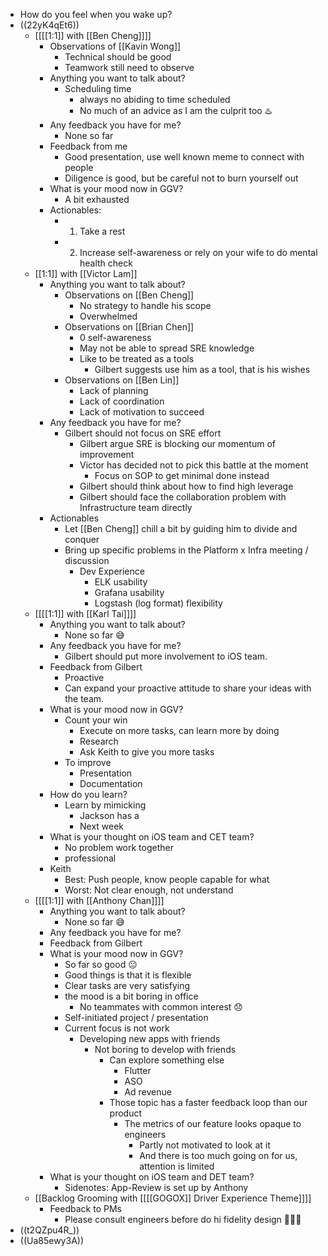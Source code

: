 - How do you feel when you wake up?
- ((22yK4qEt6))
    - [[[[1:1]] with [[Ben Cheng]]]]
        - Observations of [[Kavin Wong]]
            - Technical should be good
            - Teamwork still need to observe
        - Anything you want to talk about?
            - Scheduling time
                - always no abiding to time scheduled
                - No much of an advice as I am the culprit too ♨️
        - Any feedback you have for me?
            - None so far
        - Feedback from me
            - Good presentation, use well known meme to connect with people
            - Diligence is good, but be careful not to burn yourself out
        - What is your mood now in GGV?
            - A bit exhausted
        - Actionables:
            - 1. Take a rest
            - 2. Increase self-awareness or rely on your wife to do mental health check
    - [[1:1]] with [[Victor Lam]]
        - Anything you want to talk about?
            - Observations on [[Ben Cheng]]
                - No strategy to handle his scope
                - Overwhelmed
            - Observations on [[Brian Chen]]
                - 0 self-awareness
                - May not be able to spread SRE knowledge
                - Like to be treated as a tools
                    - Gilbert suggests use him as a tool, that is his wishes
            - Observations on [[Ben Lin]]
                - Lack of planning
                - Lack of coordination
                - Lack of motivation to succeed
        - Any feedback you have for me?
            - Gilbert should not focus on SRE effort
                - Gilbert argue SRE is blocking our momentum of improvement
                - Victor has decided not to pick this battle at the moment
                    - Focus on SOP to get minimal done instead
                - Gilbert should think about how to find high leverage
                - Gilbert should face the collaboration problem with Infrastructure team directly
        - Actionables
            - Let [[Ben Cheng]] chill a bit by guiding him to divide and conquer
            - Bring up specific problems in the Platform x Infra meeting / discussion  
                - Dev Experience
                    - ELK usability
                    - Grafana usability
                    - Logstash (log format) flexibility
    - [[[[1:1]] with [[Karl Tai]]]]
        - Anything you want to talk about?
            - None so far 😅
        - Any feedback you have for me?
            - Gilbert should put more involvement to iOS team.
        - Feedback from Gilbert
            - Proactive
            - Can expand your proactive attitude to share your ideas with the team.
        - What is your mood now in GGV?
            - Count your win
                - Execute on more tasks, can learn more by doing
                - Research
                - Ask Keith to give you more tasks
            - To improve
                - Presentation
                - Documentation
        - How do you learn?
            - Learn by mimicking
                - Jackson has a 
                - Next week
        - What is your thought on iOS team and CET team?
            - No problem work together
            - professional
        - Keith
            - Best: Push people, know people capable for what
            - Worst: Not clear enough, not understand 
    - [[[[1:1]] with [[Anthony Chan]]]]
        - Anything you want to talk about?
            - None so far 😅
        - Any feedback you have for me?
        - Feedback from Gilbert
        - What is your mood now in GGV?
            - So far so good 😐
            - Good things is that it is flexible
            - Clear tasks are very satisfying
            - the mood is a bit boring in office
                - No teammates with common interest 😞
            - Self-initiated project / presentation
            - Current focus is not work
                - Developing new apps with friends 
                    - Not boring to develop with friends
                        - Can explore something else
                            - Flutter
                            - ASO
                            - Ad revenue
                        - Those topic has a faster feedback loop than our product
                            - The metrics of our feature looks opaque to engineers
                                - Partly not motivated to look at it
                                - And there is too much going on for us, attention is limited
        - What is your thought on iOS team and DET team?
            - Sidenotes: App-Review is set up by Anthony
    - [[Backlog Grooming with [[[[GOGOX]] Driver Experience Theme]]]]
        - Feedback to PMs
            - Please consult engineers before do hi fidelity design 🙇🏻‍♂️
- ((t2QZpu4R_))
- ((Ua85ewy3A))
